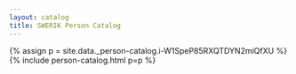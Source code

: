 ```yaml
---
layout: catalog
title: SWERIK Person Catalog
---
```

{% assign p = site.data._person-catalog.i-W1SpeP85RXQTDYN2miQfXU %}
{% include person-catalog.html p=p %}

